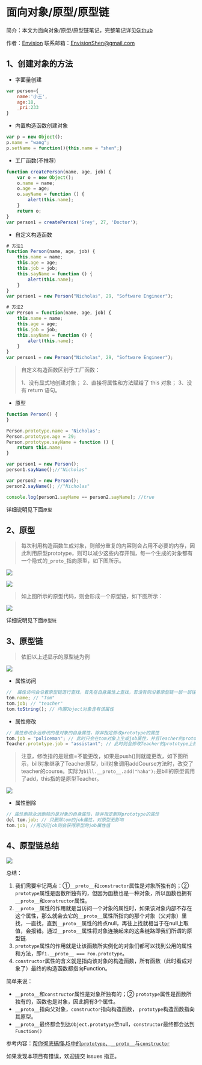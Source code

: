 # 面向对象/原型/原型链

简介：本文为面向对象/原型/原型链笔记，完整笔记详见[Github](https://github.com/MrEnvision/Front-end_learning_notes)

作者：[Envision](https://github.com/MrEnvision) 联系邮箱：[EnvisionShen@gmail.com](mailto:EnvisionShen@gmail.com)

## 1、创建对象的方法

* 字面量创建

```javascript
var person={
    name:'小王',
    age:18,
    _pri:233
}
```

* 内置构造函数创建对象

```javascript
var p = new Object();
p.name = "wang";
p.setName = function(){this.name = "shen";}
```

* 工厂函数\(不推荐\)

```javascript
function createPerson(name, age, job) {
    var o = new Object();
    o.name = name;
    o.age = age;
    o.sayName = function () {
        alert(this.name);
    }
    return o;
}
var person1 = createPerson('Grey', 27, 'Doctor');
```

* 自定义构造函数

```javascript
# 方法1
function Person(name, age, job) {
    this.name = name;
    this.age = age;
    this.job = job;
    this.sayName = function () {
        alert(this.name);
    }
}
var person1 = new Person("Nicholas", 29, "Software Engineer"); 

# 方法2
var Person = function(name, age, job) {
    this.name = name;
    this.age = age;
    this.job = job;
    this.sayName = function () {
        alert(this.name);
    }
}
var person1 = new Person("Nicholas", 29, "Software Engineer");
```

> 自定义构造函数区别于工厂函数：
>
> 1、没有显式地创建对象； 2、直接将属性和方法赋给了 this 对象； 3、没有 return 语句。

* 原型

```javascript
function Person() {
}

Person.prototype.name = 'Nicholas';
Person.prototype.age = 29;
Person.prototype.sayName = function () {
    return this.name;
}

var person1 = new Person();
person1.sayName();//"Nicholas"

var person2 = new Person();
person2.sayName(); //"Nicholas"

console.log(person1.sayName == person2.sayName); //true
```

详细说明见下面`原型`

## 2、原型

> 每次利用构造函数生成对象，则部分重复的内容则会占用不必要的内存，因此利用原型prototype，则可以减少这些内存开销，每一个生成的对象都有一个隐式的`_proto_`指向原型，如下图所示。

![](../../../.gitbook/assets/pic4%20%284%29.png)

![](../../../.gitbook/assets/pic5%20%284%29.png)

> 如上图所示的原型代码，则会形成一个原型链，如下图所示：

![](../../../.gitbook/assets/pic6%20%284%29.png)

详细说明见下面`原型链`

## 3、原型链

> 依旧以上述显示的原型链为例

![](../../../.gitbook/assets/pic6%20%283%29.png)

* 属性访问

```javascript
//  属性访问会沿着原型链进行查找，首先在自身属性上查找，若没有则沿着原型链一层一层往下找
tom.name; // "Tom"
tom.job; // "teacher"
tom.toString(); // 内置Object对象含有该属性
```

* 属性修改

```javascript
// 属性修改永远修改的是对象的自身属性，除非指定修改prototype的属性
tom.job = "policeman"; // 此时只会在tom对象上生成job属性，并且Teacher的prototype上的job值不改变
Teacher.prototype.job = "assistant"; // 此时则会修改Teacher的prototype上的job值
```

> 注意，修改指的是赋值=不能更改，如果是push\(\)则就能更改，如下图所示，bill对象继承了Teacher原型，bill对象调用addCourse方法时，改变了teacher的course。实际为`bill.__proto__.add("haha");`是bill的原型调用了add，this指的是原型Teacher。

![](../../../.gitbook/assets/pic7%20%284%29.png)

* 属性删除

```javascript
// 属性删除永远删除的是对象的自身属性，除非指定删除prototype的属性
del tom.job; // 只删除tom的job属性，对原型无影响
tom.job; //再访问job则会获得原型的job属性值
```

## 4、原型链总结

![](../../../.gitbook/assets/pic8%20%283%29.png)

总结：

1. 我们需要牢记两点：①`__proto__`和`constructor`属性是对象所独有的；② `prototype`属性是函数所独有的，但因为函数也是一种对象，所以函数也拥有`__proto__`和`constructor`属性。
2. `__proto__`属性的作用就是当访问一个对象的属性时，如果该对象内部不存在这个属性，那么就会去它的`__proto__`属性所指向的那个对象（父对象）里找，一直找，直到`__proto__`属性的终点null，再往上找就相当于在null上取值，会报错。通过`__proto__`属性将对象连接起来的这条链路即我们所谓的原型链.
3. `prototype`属性的作用就是让该函数所实例化的对象们都可以找到公用的属性和方法，即`f1.__proto__ === Foo.prototype`。
4. `constructor`属性的含义就是指向该对象的构造函数，所有函数（此时看成对象了）最终的构造函数都指向Function。

简单来说：

* `__proto__`和`constructor`属性是对象所独有的；② `prototype`属性是函数所独有的，函数也是对象，因此拥有3个属性。
* `__proto__`指向父对象，`constructor`指向构造函数， `prototype`构造函数指向其原型。
* `__proto__`最终都会到达`Object.prototype`至null，`constructor`最终都会达到`Function()`

参考内容：[帮你彻底搞懂JS中的`prototype`、`__proto__`与`constructor`](https://blog.csdn.net/cc18868876837/article/details/81211729)

如果发现本项目有错误，欢迎提交 issues 指正。

